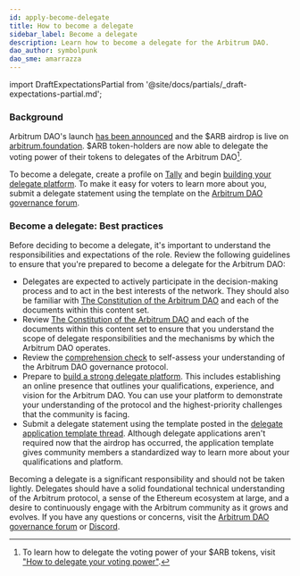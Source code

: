 ```yaml
---
id: apply-become-delegate
title: How to become a delegate
sidebar_label: Become a delegate
description: Learn how to become a delegate for the Arbitrum DAO.
dao_author: symbolpunk
dao_sme: amarrazza
---
```


import DraftExpectationsPartial from '@site/docs/partials/_draft-expectations-partial.md'; 

<DraftExpectationsPartial />

### Background

Arbitrum DAO's launch [has been announced](https://arbitrumfoundation.medium.com/arbitrum-the-next-phase-of-decentralization-e7f8b37b5226) and the $ARB airdrop is live on [arbitrum.foundation](https://arbitrum.foundation/). $ARB token-holders are now able to delegate the voting power of their tokens to delegates of the Arbitrum DAO[^1].

To become a <a data-quicklook-from='delegate'>delegate</a>, create a profile on [Tally](https://tally.xyz/gov/arbitrum) and begin [building your delegate platform](./build-strong-delegate-platform). To make it easy for voters to learn more about you, submit a delegate statement using the template on the [Arbitrum DAO governance forum](https://forum.arbitrum.foundation/t/delegate-application-template/31).

### Become a delegate: Best practices

Before deciding to become a delegate, it's important to understand the responsibilities and expectations of the role. Review the following guidelines to ensure that you're prepared to become a delegate for the Arbitrum DAO:

 - Delegates are expected to actively participate in the decision-making process and to act in the best interests of the network. They should also be familiar with [The Constitution of the Arbitrum DAO](../dao-constitution) and each of the documents within this content set.
 - Review [The Constitution of the Arbitrum DAO](../dao-constitution) and each of the documents within this content set to ensure that you understand the scope of delegate responsibilities and the mechanisms by which the Arbitrum DAO operates.
 - Review the [comprehension check](../dao-comprehension-check.md) to self-assess your understanding of the Arbitrum DAO governance protocol.
 - Prepare to [build a strong delegate platform](./build-strong-delegate-platform). This includes establishing an online presence that outlines your qualifications, experience, and vision for the Arbitrum DAO. You can use your platform to demonstrate your understanding of the protocol and the highest-priority challenges that the community is facing.
 - Submit a delegate statement using the template posted in the [delegate application template thread](https://forum.arbitrum.foundation/t/delegate-application-template/31). Although delegate applications aren't required now that the airdrop has occurred, the application template gives community members a standardized way to learn more about your qualifications and platform.

Becoming a delegate is a significant responsibility and should not be taken lightly. Delegates should have a solid foundational technical understanding of the Arbitrum protocol, a sense of the Ethereum ecosystem at large, and a desire to continuously engage with the Arbitrum community as it grows and evolves. If you have any questions or concerns, visit the [Arbitrum DAO governance forum](https://forum.arbitrum.foundation/) or [Discord](https://www.discord.gg/arbitrum).

[^1]: To learn how to delegate the voting power of your $ARB tokens, visit ["How to delegate your voting power"](./select-delegate-voting-power.md).
